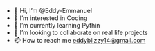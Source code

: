 - 👋 Hi, I’m @Eddy-Emmanuel
- 👀 I’m interested in Coding
- 🌱 I’m currently learning Pythin
- 💞️ I’m looking to collaborate on real life projects
- 📫 How to reach me eddyblizzy14@gmail.com

<!---
Eddy-Emmanuel/Eddy-Emmanuel is a ✨ special ✨ repository because its `README.md` (this file) appears on your GitHub profile.
You can click the Preview link to take a look at your changes.
--->
